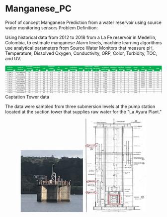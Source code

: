 # Manganese_PC
Proof of concept Manganese Prediction from a water reservoir using source water monitoring sensors
 Problem Definition:

Using historical data from 2012 to 2018 from a La Fe reservoir in Medellin, Colombia, to estimate manganese Alarm levels, machine learning algorithms use analytical parameters from Source Water Monitors that measure pH, Temperature, Dissolved Oxygen, Conductivity, ORP, Color, Turbidity, TOC, and UV. 

<img src="DATOS.JPG"  />
Captation Tower data

The data were sampled from three submersion levels at the pump station located at the suction tower that supplies raw water for the "La Ayura Plant."
<center>
    <img src="TORRE.JPG"  width=200 height=200 />  <img src="TORRE2.JPG"  width=200 height=300 />
</center>
